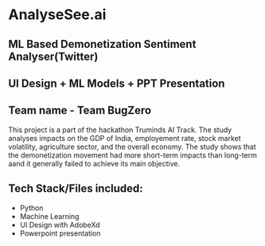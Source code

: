 # AnalyseSee.ai
## ML Based Demonetization Sentiment Analyser(Twitter)
## UI Design + ML Models + PPT Presentation 
## Team name - Team BugZero
This project is a part of the hackathon Truminds AI Track. The study analyses impacts on the GDP of India, employement rate, stock market volatility, 
agriculture sector, and the overall economy. The study shows that the demonetization movement had more short-term impacts than long-term aand it 
generally failed to achieve its main objective.


## Tech Stack/Files included:
- Python
- Machine Learning
- UI Design with AdobeXd
- Powerpoint presentation







